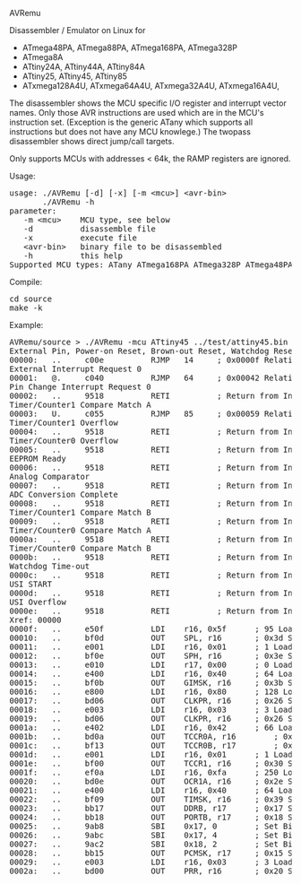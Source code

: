 AVRemu

Disassembler / Emulator on Linux for
- ATmega48PA, ATmega88PA, ATmega168PA, ATmega328P
- ATmega8A
- ATtiny24A, ATtiny44A, ATtiny84A
- ATtiny25, ATtiny45, ATtiny85
- ATxmega128A4U, ATxmega64A4U, ATxmega32A4U, ATxmega16A4U,

The disassembler shows the MCU specific I/O register and interrupt vector names. Only those AVR instructions are used which are in the MCU's instruction set. (Exception is the generic ATany which supports all instructions but does not have any MCU knowlege.)
The twopass disassembler shows direct jump/call targets.

Only supports MCUs with addresses < 64k, the RAMP registers are ignored.

Usage: 
<pre>
usage: ./AVRemu [-d] [-x] [-m &lt;mcu&gt;] &lt;avr-bin&gt;
       ./AVRemu -h
parameter:
   -m &lt;mcu&gt;    MCU type, see below
   -d          disassemble file
   -x          execute file
   &lt;avr-bin&gt;   binary file to be disassembled
   -h          this help
Supported MCU types: ATany ATmega168PA ATmega328P ATmega48PA ATmega88PA ATmega8A ATtiny24A ATtiny25 ATtiny44A ATtiny45 ATtiny84A ATtiny85 ATxmega128A4U ATxmega16A4U ATxmega32A4U ATxmega64A4U
</pre>

Compile:
<pre>
cd source
make -k
</pre>

Example:
<pre>
AVRemu/source > ./AVRemu -mcu ATtiny45 ../test/attiny45.bin 
External Pin, Power-on Reset, Brown-out Reset, Watchdog Reset
00000:   ..     c00e          RJMP   14		; 0x0000f Relative Jump
External Interrupt Request 0
00001:   @.     c040          RJMP   64		; 0x00042 Relative Jump
Pin Change Interrupt Request 0
00002:   ..     9518          RETI  		; Return from Interrupt
Timer/Counter1 Compare Match A
00003:   U.     c055          RJMP   85		; 0x00059 Relative Jump
Timer/Counter1 Overflow
00004:   ..     9518          RETI  		; Return from Interrupt
Timer/Counter0 Overflow
00005:   ..     9518          RETI  		; Return from Interrupt
EEPROM Ready
00006:   ..     9518          RETI  		; Return from Interrupt
Analog Comparator
00007:   ..     9518          RETI  		; Return from Interrupt
ADC Conversion Complete
00008:   ..     9518          RETI  		; Return from Interrupt
Timer/Counter1 Compare Match B
00009:   ..     9518          RETI  		; Return from Interrupt
Timer/Counter0 Compare Match A
0000a:   ..     9518          RETI  		; Return from Interrupt
Timer/Counter0 Compare Match B
0000b:   ..     9518          RETI  		; Return from Interrupt
Watchdog Time-out
0000c:   ..     9518          RETI  		; Return from Interrupt
USI START
0000d:   ..     9518          RETI  		; Return from Interrupt
USI Overflow
0000e:   ..     9518          RETI  		; Return from Interrupt
Xref: 00000
0000f:   ..     e50f          LDI    r16, 0x5f		; 95 Load Immediate
00010:   ..     bf0d          OUT    SPL, r16		; 0x3d Store Register to I/O Location
00011:   ..     e001          LDI    r16, 0x01		; 1 Load Immediate
00012:   ..     bf0e          OUT    SPH, r16		; 0x3e Store Register to I/O Location
00013:   ..     e010          LDI    r17, 0x00		; 0 Load Immediate
00014:   ..     e400          LDI    r16, 0x40		; 64 Load Immediate
00015:   ..     bf0b          OUT    GIMSK, r16		; 0x3b Store Register to I/O Location
00016:   ..     e800          LDI    r16, 0x80		; 128 Load Immediate
00017:   ..     bd06          OUT    CLKPR, r16		; 0x26 Store Register to I/O Location
00018:   ..     e003          LDI    r16, 0x03		; 3 Load Immediate
00019:   ..     bd06          OUT    CLKPR, r16		; 0x26 Store Register to I/O Location
0001a:   ..     e402          LDI    r16, 0x42		; 66 Load Immediate
0001b:   ..     bd0a          OUT    TCCR0A, r16		; 0x2a Store Register to I/O Location
0001c:   ..     bf13          OUT    TCCR0B, r17		; 0x33 Store Register to I/O Location
0001d:   ..     e001          LDI    r16, 0x01		; 1 Load Immediate
0001e:   ..     bf00          OUT    TCCR1, r16		; 0x30 Store Register to I/O Location
0001f:   ..     ef0a          LDI    r16, 0xfa		; 250 Load Immediate
00020:   ..     bd0e          OUT    OCR1A, r16		; 0x2e Store Register to I/O Location
00021:   ..     e400          LDI    r16, 0x40		; 64 Load Immediate
00022:   ..     bf09          OUT    TIMSK, r16		; 0x39 Store Register to I/O Location
00023:   ..     bb17          OUT    DDRB, r17		; 0x17 Store Register to I/O Location
00024:   ..     bb18          OUT    PORTB, r17		; 0x18 Store Register to I/O Location
00025:   ..     9ab8          SBI    0x17, 0		; Set Bit in I/O Register
00026:   ..     9abc          SBI    0x17, 4		; Set Bit in I/O Register
00027:   ..     9ac2          SBI    0x18, 2		; Set Bit in I/O Register
00028:   ..     bb15          OUT    PCMSK, r17		; 0x15 Store Register to I/O Location
00029:   ..     e003          LDI    r16, 0x03		; 3 Load Immediate
0002a:   ..     bd00          OUT    PRR, r16		; 0x20 Store Register to I/O Location
</pre>
